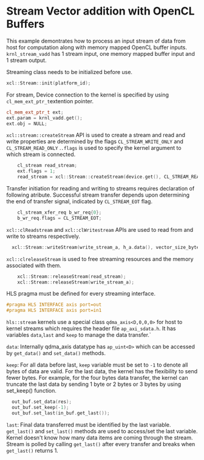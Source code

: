 Stream Vector addition with OpenCL Buffers
============================================

This example demontrates how to process an input stream of data from host for computation along with memory mapped OpenCL buffer inputs. `krnl_stream_vadd` has 1 stream input, one memory mapped buffer input and 1 stream output.

Streaming class needs to be initialized before use.
```c++
xcl::Stream::init(platform_id);
```
For stream, Device connection to the kernel is specified by using `cl_mem_ext_ptr_t`extention pointer.
```c++
cl_mem_ext_ptr_t ext;
ext.param = krnl_vadd.get();
ext.obj = NULL;
```

`xcl::stream::createStream` API is used to create a stream and read and write properties are determined by the flags `CL_STREAM_WRITE_ONLY` and `CL_STREAM_READ_ONLY` .`.flags` is used to specify the kernel argument to which stream is connected.

```c++
    cl_stream read_stream;
    ext.flags = 1;
    read_stream = xcl::Stream::createStream(device.get(), CL_STREAM_READ_ONLY, CL_STREAM, &ext, &ret);
```    
Transfer initiation for reading and writing to streams requires declaration of following atribute. Successful stream transfer  depends upon determining the end of transfer signal, indicated by `CL_STREAM_EOT` flag.
```c++
    cl_stream_xfer_req b_wr_req{0};
    b_wr_req.flags = CL_STREAM_EOT;
```      


`xcl::clReadstream` and `xcl::clWritestream` APIs are used to read from and write to streams respectively.

```c++
  xcl::Stream::writeStream(write_stream_a, h_a.data(), vector_size_bytes, &b_wr_req, &ret);
```

`xcl::clreleaseStream` is used to free streaming resources and the memory associated with them.
```c++
    xcl::Stream::releaseStream(read_stream);
    xcl::Stream::releaseStream(write_stream_a);
```

HLS pragma must be defined for every streaming interface.
```c++
#pragma HLS INTERFACE axis port=out
#pragma HLS INTERFACE axis port=in1
```

`hls::stream` kernels use a special class `qdma_axis<D,0,0,0>` for host to kernel streams  which requires the header file `ap_axi_sdata.h`. It has variables `data`,`last` and `keep` to manage the data transfer.`

`data`: Internally qdma_axis datatype has `ap_uint<D>` which can be accessed by `get_data()` and `set_data()` methods.

`keep`: For all data before last, `keep` variable must be set to `-1` to denote all bytes of data are valid. For the last data, the kernel has the flexibility to send fewer bytes. For example, for the four bytes data transfer, the kernel can truncate the last data by sending 1 byte or 2 bytes or 3 bytes by using set_keep() function.  

```c++
  out_buf.set_data(res);
  out_buf.set_keep(-1);
  out_buf.set_last(in_buf.get_last());

```

`last`: Final data transferred must be identified by the last variable. `get_last()` and `set_last()` methods are used to access/set the last variable. Kernel doesn't know how many data items are coming through the stream. Stream is polled by calling `get_last()` after every transfer and breaks when `get_last()` returns 1.


